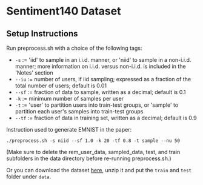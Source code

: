 # Sentiment140 Dataset

## Setup Instructions

Run preprocess.sh with a choice of the following tags:

- ```-s``` := 'iid' to sample in an i.i.d. manner, or 'niid' to sample in a non-i.i.d. manner; more information on i.i.d. versus non-i.i.d. is included in the 'Notes' section
- ```--iu``` := number of users, if iid sampling; expressed as a fraction of the total number of users; default is 0.01
- ```--sf``` := fraction of data to sample, written as a decimal; default is 0.1
- ```-k``` := minimum number of samples per user
- ```-t``` := 'user' to partition users into train-test groups, or 'sample' to partition each user's samples into train-test groups
- ```--tf``` := fraction of data in training set, written as a decimal; default is 0.9


Instruction used to generate EMNIST in the paper:

```
./preprocess.sh -s niid --sf 1.0 -k 20 -tf 0.8 -t sample --nu 50 
```


(Make sure to delete the rem_user_data, sampled_data, test, and train subfolders in the data directory before re-running preprocess.sh.)

Or you can download the dataset [here](https://drive.google.com/file/d/18bpvQ50qAqKFpbSNNWRUTQSdgooVD453/view?usp=sharing), unzip it and put the `train` and `test` folder under `data`.
